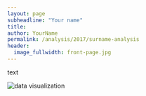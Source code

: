 ```yaml
---
layout: page
subheadline: "Your name"
title:
author: YourName
permalink: /analysis/2017/surname-analysis
header:
  image_fullwidth: front-page.jpg
---
```

text

![data visualization](filename.jpg "Caption")
